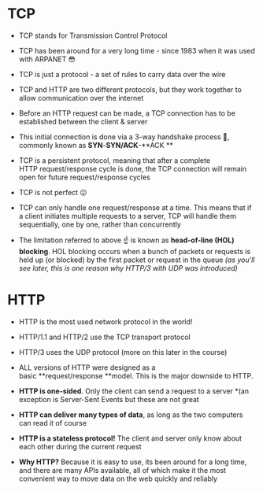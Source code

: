 # TCP

- TCP stands for Transmission Control Protocol

- TCP has been around for a very long time - since 1983 when it was used with ARPANET 😳

- TCP is just a protocol - a set of rules to carry data over the wire

- TCP and HTTP are two different protocols, but they work together to allow communication over the internet

- Before an HTTP request can be made, a TCP connection has to be established between the client & server

- This initial connection is done via a 3-way handshake process 🤝, commonly known as **SYN**-**SYN/ACK**-**ACK **

- TCP is a persistent protocol, meaning that after a complete HTTP request/response cycle is done, the TCP connection will remain open for future request/response cycles

- TCP is not perfect 😖

- TCP can only handle one request/response at a time. This means that if a client initiates multiple requests to a server, TCP will handle them sequentially, one by one, rather than concurrently

- The limitation referred to above ☝ is known as **head-of-line (HOL) blocking**. HOL blocking occurs when a bunch of packets or requests is held up (or blocked) by the first packet or request in the queue *(as you'll see later, this is one reason why HTTP/3 with UDP was introduced)*

# HTTP 

-   HTTP is the most used network protocol in the world!

-   HTTP/1.1 and HTTP/2 use the TCP transport protocol

-   HTTP/3 uses the UDP protocol (more on this later in the course)

-   ALL versions of HTTP were designed as a basic **request/response **model. This is the major downside to HTTP.

-   **HTTP is one-sided**. Only the client can send a request to a server *(an exception is Server-Sent Events but these are not great 

-   **HTTP can deliver many types of data**, as long as the two computers can read it of course

-   **HTTP is a stateless protocol!** The client and server only know about each other during the current request

-   **Why HTTP?** Because it is easy to use, its been around for a long time, and there are many APIs available, all of which make it the most convenient way to move data on the web quickly and reliably
